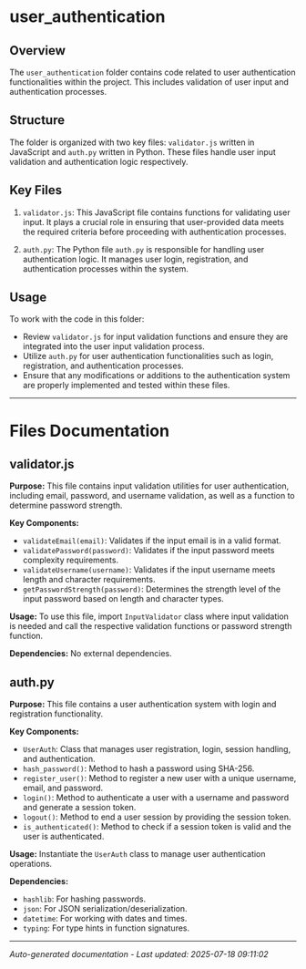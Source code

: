 # user_authentication

## Overview
The `user_authentication` folder contains code related to user authentication functionalities within the project. This includes validation of user input and authentication processes.

## Structure
The folder is organized with two key files: `validator.js` written in JavaScript and `auth.py` written in Python. These files handle user input validation and authentication logic respectively.

## Key Files
1. `validator.js`: This JavaScript file contains functions for validating user input. It plays a crucial role in ensuring that user-provided data meets the required criteria before proceeding with authentication processes.
   
2. `auth.py`: The Python file `auth.py` is responsible for handling user authentication logic. It manages user login, registration, and authentication processes within the system.

## Usage
To work with the code in this folder:
- Review `validator.js` for input validation functions and ensure they are integrated into the user input validation process.
- Utilize `auth.py` for user authentication functionalities such as login, registration, and authentication processes.
- Ensure that any modifications or additions to the authentication system are properly implemented and tested within these files.

---

# Files Documentation

## validator.js

**Purpose:** This file contains input validation utilities for user authentication, including email, password, and username validation, as well as a function to determine password strength.

**Key Components:**
- `validateEmail(email)`: Validates if the input email is in a valid format.
- `validatePassword(password)`: Validates if the input password meets complexity requirements.
- `validateUsername(username)`: Validates if the input username meets length and character requirements.
- `getPasswordStrength(password)`: Determines the strength level of the input password based on length and character types.

**Usage:** To use this file, import `InputValidator` class where input validation is needed and call the respective validation functions or password strength function.

**Dependencies:** No external dependencies.

## auth.py

**Purpose:** This file contains a user authentication system with login and registration functionality.

**Key Components:**
- `UserAuth`: Class that manages user registration, login, session handling, and authentication.
- `hash_password()`: Method to hash a password using SHA-256.
- `register_user()`: Method to register a new user with a unique username, email, and password.
- `login()`: Method to authenticate a user with a username and password and generate a session token.
- `logout()`: Method to end a user session by providing the session token.
- `is_authenticated()`: Method to check if a session token is valid and the user is authenticated.

**Usage:** Instantiate the `UserAuth` class to manage user authentication operations.

**Dependencies:**
- `hashlib`: For hashing passwords.
- `json`: For JSON serialization/deserialization.
- `datetime`: For working with dates and times.
- `typing`: For type hints in function signatures.

---
*Auto-generated documentation - Last updated: 2025-07-18 09:11:02*
